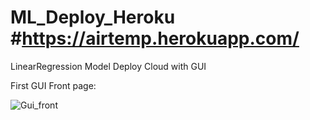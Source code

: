 # ML_Deploy_Heroku #https://airtemp.herokuapp.com/
LinearRegression Model Deploy Cloud with GUI

First GUI Front page:

![Gui_front](https://user-images.githubusercontent.com/45527020/134311112-7ec6cb2a-479f-48e6-9f0f-b20321ebf963.jpg)
